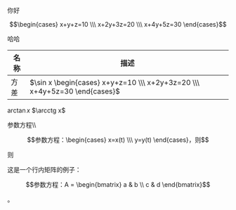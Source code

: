 
你好

$$\begin{cases} x+y+z=10 \\\ x+2y+3z=20 \\\ x+4y+5z=30 \end{cases}$$

哈哈

|名称|描述|
|-|-|
|方差|$\sin x \begin{cases} x+y+z=10 \\\ x+2y+3z=20 \\\ x+4y+5z=30 \end{cases}$|

$\arctan x$
$\arcctg x$

参数方程\\\

$$参数方程：\begin{cases} x=x(t) \\\ y=y(t) \end{cases}，则$$    

则

这是一个行内矩阵的例子：

$$参数方程：A = \begin{bmatrix} a & b \\ c & d \end{bmatrix}$$

。

